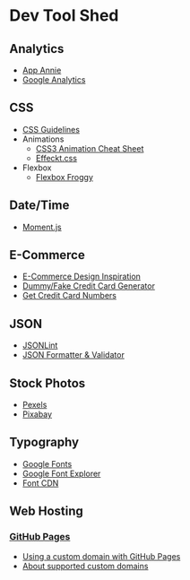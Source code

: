# Dev Tool Shed

## Analytics
- [App Annie](https://www.appannie.com/)
- [Google Analytics](https://www.google.com/analytics/)


## CSS
- [CSS Guidelines](http://cssguidelin.es/ "High-level advice and guidelines for writing sane, manageable, scalable CSS")
- Animations
	- [CSS3 Animation Cheat Sheet](http://www.justinaguilar.com/animations/)
	- [Effeckt.css](http://h5bp.github.io/Effeckt.css/)
- Flexbox
  - [Flexbox Froggy](http://flexboxfroggy.com/ "A game for learning CSS flexbox")

## Date/Time
- [Moment.js](http://momentjs.com/ "Parse, validate, manipulate, and display dates in JavaScript")

## E-Commerce
- [E-Commerce Design Inspiration](https://ecomm.design/)
- [Dummy/Fake Credit Card Generator](http://saijogeorge.com/dummy-credit-card-generator/)
- [Get Credit Card Numbers](http://www.getcreditcardnumbers.com/)

## JSON
- [JSONLint](http://jsonlint.com/ "The JSON Validator")
- [JSON Formatter & Validator](http://jsonformatter.curiousconcept.com/)

## Stock Photos
- [Pexels](https://www.pexels.com/)
- [Pixabay](https://pixabay.com/)

## Typography
- [Google Fonts](https://www.google.com/fonts)
- [Google Font Explorer](http://katydecorah.com/google-font-explorer/)
- [Font CDN](http://fontcdn.org/ "FontCDN: A search tool for Google web fonts")

## Web Hosting

### [GitHub Pages](https://pages.github.com/)
- [Using a custom domain with GitHub Pages](https://help.github.com/articles/using-a-custom-domain-with-github-pages/)
- [About supported custom domains](https://help.github.com/articles/about-supported-custom-domains/)
